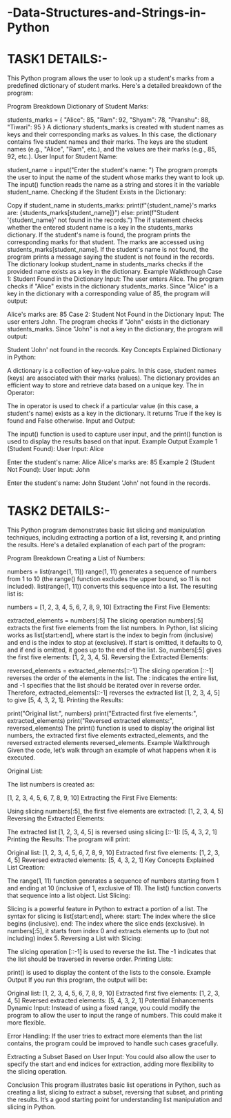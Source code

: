 # -Data-Structures-and-Strings-in-Python
# TASK1 DETAILS:-
This Python program allows the user to look up a student's marks from a predefined dictionary of student marks. Here's a detailed breakdown of the program:

Program Breakdown
Dictionary of Student Marks:


students_marks = {
    "Alice": 85,
    "Ram": 92,
    "Shyam": 78,
    "Pranshu": 88,
    "Tiwari": 95
}
A dictionary students_marks is created with student names as keys and their corresponding marks as values. In this case, the dictionary contains five student names and their marks.
The keys are the student names (e.g., "Alice", "Ram", etc.), and the values are their marks (e.g., 85, 92, etc.).
User Input for Student Name:


student_name = input("Enter the student's name: ")
The program prompts the user to input the name of the student whose marks they want to look up.
The input() function reads the name as a string and stores it in the variable student_name.
Checking if the Student Exists in the Dictionary:


Copy
if student_name in students_marks:
    print(f"{student_name}'s marks are: {students_marks[student_name]}")
else:
    print(f"Student '{student_name}' not found in the records.")
The if statement checks whether the entered student name is a key in the students_marks dictionary.
If the student's name is found, the program prints the corresponding marks for that student. The marks are accessed using students_marks[student_name].
If the student's name is not found, the program prints a message saying the student is not found in the records.
The dictionary lookup student_name in students_marks checks if the provided name exists as a key in the dictionary.
Example Walkthrough
Case 1: Student Found in the Dictionary
Input: The user enters Alice.
The program checks if "Alice" exists in the dictionary students_marks.
Since "Alice" is a key in the dictionary with a corresponding value of 85, the program will output:

Alice's marks are: 85
Case 2: Student Not Found in the Dictionary
Input: The user enters John.
The program checks if "John" exists in the dictionary students_marks.
Since "John" is not a key in the dictionary, the program will output:

Student 'John' not found in the records.
Key Concepts Explained
Dictionary in Python:

A dictionary is a collection of key-value pairs. In this case, student names (keys) are associated with their marks (values). The dictionary provides an efficient way to store and retrieve data based on a unique key.
The in Operator:

The in operator is used to check if a particular value (in this case, a student's name) exists as a key in the dictionary. It returns True if the key is found and False otherwise.
Input and Output:

The input() function is used to capture user input, and the print() function is used to display the results based on that input.
Example Output
Example 1 (Student Found):
User Input: Alice

Enter the student's name: Alice
Alice's marks are: 85
Example 2 (Student Not Found):
User Input: John


Enter the student's name: John
Student 'John' not found in the records.


# TASK2 DETAILS:-
This Python program demonstrates basic list slicing and manipulation techniques, including extracting a portion of a list, reversing it, and printing the results. Here's a detailed explanation of each part of the program:

Program Breakdown
Creating a List of Numbers:



numbers = list(range(1, 11))
range(1, 11) generates a sequence of numbers from 1 to 10 (the range() function excludes the upper bound, so 11 is not included).
list(range(1, 11)) converts this sequence into a list. The resulting list is:


numbers = [1, 2, 3, 4, 5, 6, 7, 8, 9, 10]
Extracting the First Five Elements:



extracted_elements = numbers[:5]
The slicing operation numbers[:5] extracts the first five elements from the list numbers.
In Python, list slicing works as list[start:end], where start is the index to begin from (inclusive) and end is the index to stop at (exclusive). If start is omitted, it defaults to 0, and if end is omitted, it goes up to the end of the list.
So, numbers[:5] gives the first five elements: [1, 2, 3, 4, 5].
Reversing the Extracted Elements:



reversed_elements = extracted_elements[::-1]
The slicing operation [::-1] reverses the order of the elements in the list. The : indicates the entire list, and -1 specifies that the list should be iterated over in reverse order.
Therefore, extracted_elements[::-1] reverses the extracted list [1, 2, 3, 4, 5] to give [5, 4, 3, 2, 1].
Printing the Results:


print("Original list:", numbers)
print("Extracted first five elements:", extracted_elements)
print("Reversed extracted elements:", reversed_elements)
The print() function is used to display the original list numbers, the extracted first five elements extracted_elements, and the reversed extracted elements reversed_elements.
Example Walkthrough
Given the code, let’s walk through an example of what happens when it is executed.

Original List:

The list numbers is created as:

[1, 2, 3, 4, 5, 6, 7, 8, 9, 10]
Extracting the First Five Elements:

Using slicing numbers[:5], the first five elements are extracted:
[1, 2, 3, 4, 5]
Reversing the Extracted Elements:

The extracted list [1, 2, 3, 4, 5] is reversed using slicing [::-1]:
[5, 4, 3, 2, 1]
Printing the Results: The program will print:

Original list: [1, 2, 3, 4, 5, 6, 7, 8, 9, 10]
Extracted first five elements: [1, 2, 3, 4, 5]
Reversed extracted elements: [5, 4, 3, 2, 1]
Key Concepts Explained
List Creation:

The range(1, 11) function generates a sequence of numbers starting from 1 and ending at 10 (inclusive of 1, exclusive of 11).
The list() function converts that sequence into a list object.
List Slicing:

Slicing is a powerful feature in Python to extract a portion of a list.
The syntax for slicing is list[start:end], where:
start: The index where the slice begins (inclusive).
end: The index where the slice ends (exclusive).
In numbers[:5], it starts from index 0 and extracts elements up to (but not including) index 5.
Reversing a List with Slicing:

The slicing operation [::-1] is used to reverse the list. The -1 indicates that the list should be traversed in reverse order.
Printing Lists:

print() is used to display the content of the lists to the console.
Example Output
If you run this program, the output will be:


Original list: [1, 2, 3, 4, 5, 6, 7, 8, 9, 10]
Extracted first five elements: [1, 2, 3, 4, 5]
Reversed extracted elements: [5, 4, 3, 2, 1]
Potential Enhancements
Dynamic Input: Instead of using a fixed range, you could modify the program to allow the user to input the range of numbers. This could make it more flexible.

Error Handling: If the user tries to extract more elements than the list contains, the program could be improved to handle such cases gracefully.

Extracting a Subset Based on User Input: You could also allow the user to specify the start and end indices for extraction, adding more flexibility to the slicing operation.

Conclusion
This program illustrates basic list operations in Python, such as creating a list, slicing to extract a subset, reversing that subset, and printing the results. It’s a good starting point for understanding list manipulation and slicing in Python.






